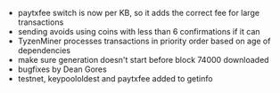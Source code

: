 * paytxfee switch is now per KB, so it adds the correct fee for large transactions
* sending avoids using coins with less than 6 confirmations if it can
* TyzenMiner processes transactions in priority order based on age of dependencies
* make sure generation doesn't start before block 74000 downloaded
* bugfixes by Dean Gores
* testnet, keypoololdest and paytxfee added to getinfo
